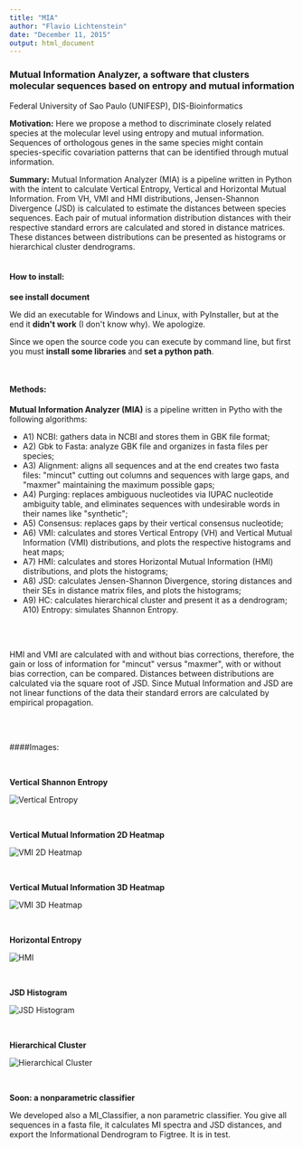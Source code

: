 ```yaml
---
title: "MIA"
author: "Flavio Lichtenstein"
date: "December 11, 2015"
output: html_document
---
```


### Mutual Information Analyzer, a software that clusters molecular sequences based on entropy and mutual information
  
Federal University of Sao Paulo (UNIFESP), DIS-Bioinformatics    
  
**Motivation:** Here we propose a method to discriminate closely related species at the molecular level using entropy and mutual information. Sequences of orthologous genes in the same species might contain species-specific covariation patterns that can be identified through mutual information.    

**Summary:** Mutual Information Analyzer (MIA) is a pipeline written in Python with the intent to calculate Vertical Entropy, Vertical and Horizontal Mutual Information. From VH, VMI and HMI distributions, Jensen-Shannon Divergence (JSD) is calculated to estimate the distances between species sequences. Each pair of mutual information distribution distances with their respective standard errors are calculated and stored in distance matrices. These distances between distributions can be presented as histograms or hierarchical cluster dendrograms.    
<br />

#### How to install:

**see install document** 

We did an executable for Windows and Linux, with PyInstaller, but at the end it **didn't work** (I don't know why). We apologize. 

Since we open the source code you can execute by command line, but first you must **install some libraries** and **set a python path**. 

<br />

 

#### Methods:
    
**Mutual Information Analyzer (MIA)** is a pipeline written in Pytho with the following algorithms:

- A1)  NCBI: gathers data in NCBI and stores them in GBK  file format; 
- A2) Gbk to Fasta: analyze GBK file and organizes in fasta files per species; 
- A3) Alignment: aligns all sequences and at the end creates two fasta files: "mincut" cutting out columns and sequences with large gaps, and "maxmer" maintaining the maximum possible gaps; 
- A4) Purging: replaces ambiguous nucleotides via IUPAC nucleotide ambiguity table, and eliminates sequences with undesirable words in their names like "synthetic"; 
- A5) Consensus: replaces gaps by their vertical consensus nucleotide; 
- A6) VMI: calculates and stores Vertical Entropy (VH) and Vertical Mutual Information (VMI) distributions, and plots the respective histograms and heat maps; 
- A7) HMI: calculates and stores Horizontal Mutual Information (HMI) distributions, and plots the histograms;
- A8) JSD: calculates Jensen-Shannon Divergence, storing distances and their SEs in distance matrix files, and plots the histograms; 
- A9) HC: calculates hierarchical cluster and present it as a dendrogram; A10) Entropy: simulates Shannon Entropy.
<br />
<br />

HMI and VMI are calculated with and without bias corrections, therefore, the gain or loss of information for "mincut" versus "maxmer", with or without bias correction, can be compared. Distances between distributions are calculated via the square root of JSD. Since Mutual Information and JSD are not linear functions of the data their standard errors are calculated by empirical propagation.

<br />
<br />

####Images:

<br />

**Vertical Shannon Entropy**


![Vertical Entropy](https://github.com/flalix/mia/blob/master/image/VHShannon_Drosophila_mincut_ananassae_Gene_Adh_NOL1_100L_cutoff7.png?raw=true)


<br />

**Vertical Mutual Information 2D Heatmap**

![VMI 2D Heatmap](https://github.com/flalix/mia/blob/master/image/HeatMap_2D_VMI_Drosophila_maxmer_ananassae_Gene_Adh_NOL1_100L_cutoff7_bias_corr.png?raw=true)


<br />



**Vertical Mutual Information 3D Heatmap**

![VMI 3D Heatmap](https://github.com/flalix/mia/blob/master/image/HeatMap_3D_VMI_Drosophila_maxmer_paulistorum_Gene_Adh_NOL1_100L_cutoff7_bias_corr.png?raw=true) 


<br />

  
**Horizontal Entropy**

![HMI](https://github.com/flalix/mia/blob/master/image/HMI_Drosophila_maxmer_ananassae_Gene_Adh_frame0_NOL1_100L_cutoff7.png?raw=true)




<br />

  
**JSD Histogram**

![JSD Histogram](https://github.com/flalix/mia/blob/master/image/JSD_HMI_Drosophila_maxmer_Gene_Adh_frame0_NOL1_100L_cutoff7_bias_corr.png?raw=true)



<br />

  
**Hierarchical Cluster**

![Hierarchical Cluster](https://github.com/flalix/mia/blob/master/image/Cluster_JSD_HMI_Drosophila_maxmer_Gene_Adh_frame0_NOL1_100L_cutoff7_bias_corr.png?raw=true)


<br />

  
**Soon: a nonparametric classifier**

We developed also a MI_Classifier, a non parametric classifier. You give all sequences in a fasta file, it calculates MI spectra and JSD distances, and export the Informational Dendrogram to Figtree. It is in test.



